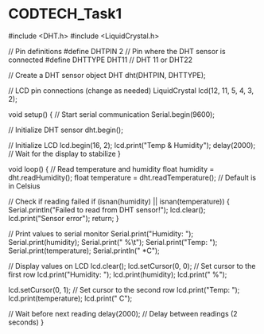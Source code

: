# CODTECH_Task1
#include <DHT.h>
#include <LiquidCrystal.h>

// Pin definitions
#define DHTPIN 2         // Pin where the DHT sensor is connected
#define DHTTYPE DHT11    // DHT 11 or DHT22

// Create a DHT sensor object
DHT dht(DHTPIN, DHTTYPE);

// LCD pin connections (change as needed)
LiquidCrystal lcd(12, 11, 5, 4, 3, 2);

void setup() {
  // Start serial communication
  Serial.begin(9600);
  
  // Initialize DHT sensor
  dht.begin();
  
  // Initialize LCD
  lcd.begin(16, 2);
  lcd.print("Temp & Humidity");
  delay(2000); // Wait for the display to stabilize
}

void loop() {
  // Read temperature and humidity
  float humidity = dht.readHumidity();
  float temperature = dht.readTemperature(); // Default is in Celsius

  // Check if reading failed
  if (isnan(humidity) || isnan(temperature)) {
    Serial.println("Failed to read from DHT sensor!");
    lcd.clear();
    lcd.print("Sensor error");
    return;
  }

  // Print values to serial monitor
  Serial.print("Humidity: ");
  Serial.print(humidity);
  Serial.print(" %\t");
  Serial.print("Temp: ");
  Serial.print(temperature);
  Serial.println(" *C");

  // Display values on LCD
  lcd.clear();
  lcd.setCursor(0, 0);  // Set cursor to the first row
  lcd.print("Humidity: ");
  lcd.print(humidity);
  lcd.print(" %");

  lcd.setCursor(0, 1);  // Set cursor to the second row
  lcd.print("Temp: ");
  lcd.print(temperature);
  lcd.print(" C");

  // Wait before next reading
  delay(2000);  // Delay between readings (2 seconds)
}




